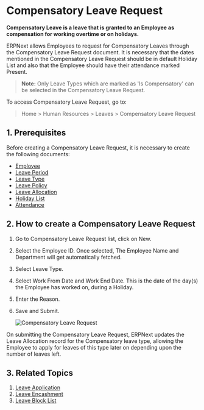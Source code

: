 <!-- add-breadcrumbs -->
# Compensatory Leave Request


**Compensatory Leave is a leave that is granted to an Employee as compensation for working overtime or on holidays.**

 ERPNext allows Employees to request for Compensatory Leaves through the Compensatory Leave Request document. It is necessary that the dates mentioned in the Compensatory Leave Request should be in default Holiday List and also that the Employee should have their attendance marked Present. 
 
 > **Note:** Only Leave Types which are marked as 'Is Compensatory' can be selected in the Compensatory Leave Request.

To access Compensatory Leave Request, go to:

> Home > Human Resources > Leaves > Compensatory Leave Request 


## 1. Prerequisites

Before creating a Compensatory Leave Request, it is necessary to create the following documents:

* [Employee](/docs/user/manual/en/human-resources/employee)
* [Leave Period](/docs/user/manual/en/human-resources/leave-period)
* [Leave Type](/docs/user/manual/en/human-resources/leave-type)
* [Leave Policy](/docs/user/manual/en/human-resources/leave-policy)
* [Leave Allocation](/docs/user/manual/en/human-resources/leave-allocation)
* [Holiday List](/docs/user/manual/en/human-resources/holiday-list)
* [Attendance](/docs/user/manual/en/human-resources/attendance)


## 2. How to create a Compensatory Leave Request

1. Go to Compensatory Leave Request list, click on New.
1. Select the Employee ID. Once selected, The Employee Name and Department will get automatically fetched.
1. Select Leave Type.
1. Select Work From Date and Work End Date. This is the date of the day(s) the Employee has worked on, during a Holiday.
1. Enter the Reason.
1. Save and Submit.

    <img class="screenshot" alt="Compensatory Leave Request"
    src="{{docs_base_url}}/assets/img/human-resources/compensatory-leave.png">



On submitting the Compensatory Leave Request, ERPNext updates the Leave Allocation record for the Compensatory leave type, allowing the Employee to apply for leaves of this type later on depending upon the number of leaves left.


## 3. Related Topics

1. [Leave Application](/docs/user/manual/en/human-resources/leave-application)
1. [Leave Encashment](/docs/user/manual/en/human-resources/leave-encashment)
1. [Leave Block List](/docs/user/manual/en/human-resources/leave-block-list)

